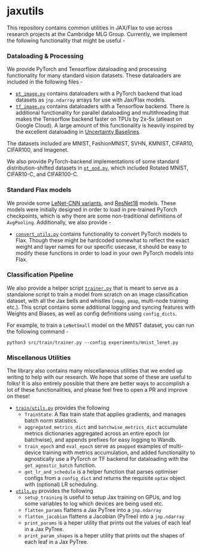 # jaxutils

This repository contains common utilities in JAX/Flax to use across research projects at the Cambridge MLG Group. Currently, we implement the following functionality that might be useful - 

### Dataloading & Processing

We provide PyTorch and Tensorflow dataloading and processing functionality for many standard vision datasets. These dataloaders are included in the following files - 

- [`pt_image.py`](https://github.com/shreyaspadhy/jaxutils/blob/main/data/pt_image.py) contains dataloaders with a PyTorch backend that load datasets as `jnp.ndarray` arrays for use with Jax/Flax models.
- [`tf_image.py`](https://github.com/shreyaspadhy/jaxutils/blob/main/data/tf_image.py) contains dataloaders with a Tensorflow backend. There is additional functionality for parallel dataloading and multithreading that makes the Tensorflow backend faster on TPUs by 2x-5x (atleast on Google Cloud). A large amount of this functionality is heavily inspired by the excellent dataloading in [Uncertainty Baselines](https://github.com/google/uncertainty-baselines/blob/main/baselines/jft/input_utils.py).

The datasets included are MNIST, FashionMNIST, SVHN, KMNIST, CIFAR10, CIFAR100, and Imagenet.

We also provide PyTorch-backend implementations of some standard distribution-shifted datasets in [`pt_ood.py`](https://github.com/shreyaspadhy/jaxutils/blob/main/data/pt_ood.py), which included Rotated MNIST, CIFAR10-C, and CIFAR100-C.

### Standard Flax models

We provide some [LeNet-CNN variants](https://github.com/shreyaspadhy/jaxutils/blob/main/models/lenets.py), and [ResNet18](https://github.com/shreyaspadhy/jaxutils/blob/main/models/resnets.py) models. These models were initially designed in order to load in pre-trained PyTorch checkpoints, which is why there are some non-traditional definitions of `AvgPooling`. Additionally, we also provide - 

- [`convert_utils.py`](https://github.com/shreyaspadhy/jaxutils/blob/main/models/convert_utils.py) contains functionality to convert PyTorch models to Flax. Though these might be hardcoded somewhat to reflect the exact weight and layer names for our specific usecase, it should be easy to modify these functions in order to load in your own PyTorch models into Flax.

### Classification Pipeline

We also provide a helper script [`trainer.py`](https://github.com/shreyaspadhy/jaxutils/blob/main/train/trainer.py) that is meant to serve as a standalone script to train a model from scratch on an image classification dataset, with all the Jax bells and whistles (`vmap`, `pmap`, multi-node training etc.). This script contains some additional logging and syncing features with Weights and Biases, as well as config definitions using `config_dicts`.

For example, to train a `LeNetSmall` model on the MNIST dataset, you can run the following command - 
```
python3 src/train/trainer.py --config experiments/mnist_lenet.py
```

### Miscellanous Utilities

The library also contains many miscellaneous utilities that we ended up writing to help with our research. We hope that some of these are useful to folks! It is also entirely possible that there are better ways to accomplish a lot of these functionalities, and please feel free to open a PR and improve on these!

- [`train/utils.py`](https://github.com/shreyaspadhy/jaxutils/blob/main/train/utils.py) provides the following
    - `TrainState`: A flax train state that applies gradients, and manages batch norm statistics.
    - `aggregated_metrics_dict` and `batchwise_metrics_dict` accumulate metrics dictionaries aggregated across an entire epoch (or batchwise), and appends prefixes for easy logging to Wandb.
    - `train_epoch` and `eval_epoch` serve as `pmapped` examples of multi-device training with metrics accumulation, and added functionality to agnostically use a PyTorch or TF backend for dataloading with the `get_agnostic_batch` function.
    - `get_lr_and_schedule` is a helper function that parses optimiser configs from a `config_dict` and returns the requisite `optax` object with (optional) LR scheduling.
- [`utils.py`](https://github.com/shreyaspadhy/jaxutils/blob/main/utils.py) provides the following
    - `setup_training` is useful to setup Jax training on GPUs, and log some variables to log which devices are being used etc.
    - `flatten_params` flattens a Jax PyTree into a `jnp.ndarray`
    - `flatten_jacobian` flattens a Jacobian (PyTree) into a `jnp.ndarray`
    - `print_params` is a heper utility that prints out the values of each leaf in a Jax PyTree.
    - `print_param_shapes` is a heper utility that prints out the shapes of each leaf in a Jax PyTree.